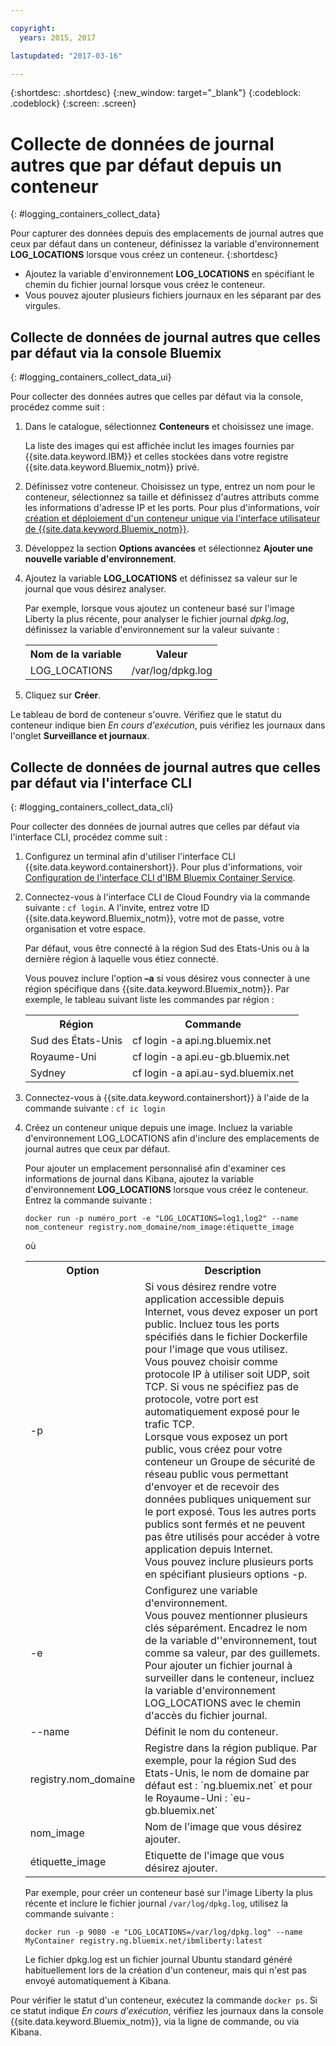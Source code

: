 ```yaml
---

copyright:
  years: 2015, 2017

lastupdated: "2017-03-16"

---
```



{:shortdesc: .shortdesc}
{:new_window: target="_blank"}
{:codeblock: .codeblock}
{:screen: .screen}


# Collecte de données de journal autres que par défaut depuis un conteneur
{: #logging_containers_collect_data}

Pour capturer des données depuis des emplacements de journal autres que ceux par défaut dans un conteneur, définissez la variable d'environnement **LOG_LOCATIONS** lorsque vous créez un conteneur.
{:shortdesc}

* Ajoutez la variable d'environnement **LOG_LOCATIONS** en spécifiant le chemin du fichier journal lorsque vous créez le conteneur. 
* Vous pouvez ajouter plusieurs fichiers journaux en les séparant par des virgules. 

## Collecte de données de journal autres que celles par défaut via la console Bluemix
{: #logging_containers_collect_data_ui}

Pour collecter des données autres que celles par défaut via la console, procédez comme suit :

1. Dans le catalogue, sélectionnez **Conteneurs** et choisissez une image. 

    La liste des images qui est affichée inclut les images fournies par {{site.data.keyword.IBM}} et celles stockées dans votre registre {{site.data.keyword.Bluemix_notm}} privé. 

2. Définissez votre conteneur. Choisissez un type, entrez un nom pour le conteneur, sélectionnez sa taille et définissez d'autres attributs comme les informations d'adresse IP et les ports. Pour plus d'informations, voir [création et déploiement d'un conteneur unique via l'interface utilisateur de {{site.data.keyword.Bluemix_notm}}](/docs/containers/container_single_ui.html). 

3. Développez la section **Options avancées** et sélectionnez **Ajouter une nouvelle variable d'environnement**.

4. Ajoutez la variable **LOG_LOCATIONS** et définissez sa valeur sur le journal que vous désirez analyser.

    Par exemple, lorsque vous ajoutez un conteneur basé sur l'image Liberty la plus récente, pour analyser le fichier journal *dpkg.log*, définissez la variable d'environnement sur la valeur suivante :
    
    <table>
      <tbody>
        <tr>
          <th align="center">Nom de la variable</th>
          <th align="center">Valeur</th>
        </tr>
        <tr>
          <td align="left">LOG_LOCATIONS</td>
          <td align="left">/var/log/dpkg.log</td>
        </tr>
      </tbody>
    </table>

4. Cliquez sur **Créer**.

Le tableau de bord de conteneur s'ouvre. Vérifiez que le statut du conteneur indique bien *En cours d'exécution*, puis vérifiez les journaux dans l'onglet **Surveillance et journaux**.


## Collecte de données de journal autres que celles par défaut via l'interface CLI
{: #logging_containers_collect_data_cli}

Pour collecter des données de journal autres que celles par défaut via l'interface CLI, procédez comme suit :

1. Configurez un terminal afin d'utiliser l'interface CLI {{site.data.keyword.containershort}}. Pour plus d'informations, voir [Configuration de l'interface CLI d'IBM Bluemix Container Service](/docs/containers/container_cli_cfic_install.html).

2. Connectez-vous à l'interface CLI de Cloud Foundry via la commande suivante : `cf login`. A l'invite, entrez votre ID {{site.data.keyword.Bluemix_notm}}, votre mot de passe, votre organisation et votre
espace. 

    Par défaut, vous être connecté à la région Sud des Etats-Unis ou à la dernière région à laquelle vous
étiez
connecté. 
    
    Vous pouvez inclure l'option **–a** si vous désirez vous connecter à une région spécifique dans {{site.data.keyword.Bluemix_notm}}. Par exemple, le tableau suivant liste les commandes par région :

    <table>
      <tbody>
        <tr>
          <th align="center">Région</th>
          <th align="center">Commande</th>
        </tr>
        <tr>
          <td align="left">Sud des États-Unis</td>
          <td align="left"> cf login -a api.ng.bluemix.net</td>
        </tr>
        <tr>
          <td align="left">Royaume-Uni</td>
          <td align="left">cf login -a api.eu-gb.bluemix.net</td>
        </tr>
        <tr>
          <td align="left">Sydney</td>
          <td align="left">cf login -a api.au-syd.bluemix.net</td>
        </tr>
      </tbody>
    </table>
    

3. Connectez-vous à {{site.data.keyword.containershort}} à l'aide de la commande suivante : `cf ic login`

4. Créez un conteneur unique depuis une image. Incluez la variable d'environnement LOG_LOCATIONS afin d'inclure des emplacements de journal autres que ceux par défaut.  

    Pour ajouter un emplacement personnalisé afin d'examiner ces informations de journal dans Kibana, ajoutez la variable d'environnement **LOG_LOCATIONS** lorsque vous créez le conteneur. Entrez la commande suivante :
    
    `docker run -p numéro_port -e "LOG_LOCATIONS=log1,log2" --name nom_conteneur registry.nom_domaine/nom_image:étiquette_image`
    
    où 
    
     <table>
      <tbody>
        <tr>
          <th align="center">Option</th>
          <th align="center">Description</th>
        </tr>
        <tr>
          <td align="left">-p</td>
          <td align="left"> Si vous désirez rendre votre application accessible depuis Internet, vous devez exposer un port public. Incluez tous les ports spécifiés dans le fichier Dockerfile pour l'image que vous utilisez. <br> Vous pouvez choisir comme protocole IP à utiliser soit UDP, soit TCP. Si vous ne spécifiez pas de protocole, votre port est automatiquement exposé pour le trafic TCP. <br> Lorsque vous exposez un port public, vous créez pour votre conteneur un Groupe de sécurité de réseau public vous permettant d'envoyer et de recevoir des données publiques uniquement sur le port exposé. Tous les autres ports publics sont fermés et ne peuvent pas être utilisés pour accéder à votre application depuis Internet. <br> Vous pouvez inclure plusieurs ports en spécifiant plusieurs options -p. </td>
        </tr>
        <tr>
          <td align="left">-e</td>
          <td align="left">Configurez une variable d'environnement. <br> Vous pouvez mentionner plusieurs clés séparément. Encadrez le nom de la variable d''environnement, tout comme sa valeur, par des guillemets. <br> Pour ajouter un fichier journal à surveiller dans le conteneur, incluez la variable d'environnement LOG_LOCATIONS avec le chemin d'accès du fichier journal.</td>
        </tr>
        <tr>
          <td align="left">--name</td>
          <td align="left">Définit le nom du conteneur.</td>
        </tr>
	<tr>
          <td align="left">registry.nom_domaine</td>
          <td align="left">Registre dans la région publique. Par exemple, pour la région Sud des Etats-Unis, le nom de domaine par défaut est : `ng.bluemix.net` et pour le Royaume-Uni : `eu-gb.bluemix.net` </td>
        </tr>
        <tr>
          <td align="left">nom_image</td>
          <td align="left">Nom de l'image que vous désirez ajouter.</td>
        </tr>
	<tr>
          <td align="left">étiquette_image</td>
          <td align="left">Etiquette de l'image que vous désirez ajouter.</td>
        </tr>
      </tbody>
    </table>
    
    Par exemple, pour créer un conteneur basé sur l'image Liberty la plus récente et inclure le fichier journal `/var/log/dpkg.log`, utilisez la commande suivante : 
    
    `docker run -p 9080 -e "LOG_LOCATIONS=/var/log/dpkg.log" --name MyContainer registry.ng.bluemix.net/ibmliberty:latest`
    
    Le fichier dpkg.log est un fichier journal Ubuntu standard généré habituellement lors de la création d'un conteneur, mais qui n'est pas envoyé automatiquement à Kibana.

Pour vérifier le statut d'un conteneur, exécutez la commande `docker ps`. Si ce statut indique *En cours d'exécution*, vérifiez les journaux dans la console {{site.data.keyword.Bluemix_notm}}, via la ligne de commande, ou via Kibana.



